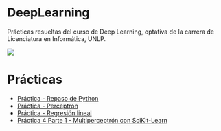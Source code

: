 # DeepLearning
Prácticas resueltas del curso de Deep Learning, optativa de la carrera de Licenciatura en Informática, UNLP. 

![](https://lh3.googleusercontent.com/NU6VmTJqpO_IYHi5PkIzxOhhPxnHj7yv0NFDj5DyvBdMRTvfoyR92MMjZ2xDW_5hupBQRhkhb_u3uk8XDb0SdV206x1uipGozNe7ZXCM0bh1D7qOPaKjpvN16N-__Jaux1OQUBbe) 

<h1>Prácticas</h1>
<ul>
  <li><a href="https://github.com/pamelaAHeredia/DeepLearning/blob/main/P1/DeepLearning_practica1.ipynb">Práctica  - Repaso de Python </a></li>
  <li><a href="https://github.com/pamelaAHeredia/DeepLearning/blob/main/P2/deepLearning_Practica2.ipynb">Práctica  - Perceptrón </a></li>
  <li><a href="https://github.com/pamelaAHeredia/DeepLearning/blob/main/P3/DeepLearning_Practica3.ipynb">Práctica  - Regresión lineal </a></li>
  <li><a href="https://github.com/pamelaAHeredia/DeepLearning/blob/main/P4/DeepLearning_practica4_parte1.ipynb"> Práctica 4 Parte 1 - Multiperceptrón con SciKit-Learn </a></li>
</ul>

